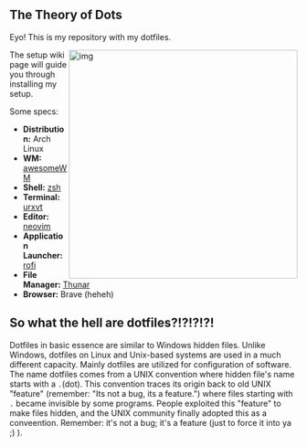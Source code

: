 ## The Theory of Dots
Eyo! This is my repository with my dotfiles.

<img src="https://raw.githubusercontent.com/Theory-of-Everything/imagehost/main/dotfiles/rice-sidebar.png" alt="img" align="right" width="400px">

The setup wiki page will guide you through installing my setup.

Some specs:

 - **Distribution:** Arch Linux
 - **WM:** [awesomeWM](https://github.com/awesomeWM/awesome/)
 - **Shell:** [zsh](https://wiki.archlinux.org/index.php/zsh)
 - **Terminal:** [urxvt](https://wiki.archlinux.org/index.php/rxvt-unicode)
 - **Editor:** [neovim](https://neovim.io)
 - **Application Launcher:** [rofi](https://github.com/davatorium/rofi/)
 - **File Manager:** [Thunar](https://wiki.archlinux.org/title/Thunar)
 - **Browser:** Brave (heheh)

## So what the hell are dotfiles?!?!?!?!
Dotfiles in basic essence are similar to Windows hidden files. Unlike Windows, dotfiles on Linux and Unix-based systems are used in a much different capacity. Mainly dotfiles are utilized for configuration of software. The name dotfiles comes from a UNIX convention where hidden file's name starts with a `.`(dot). This convention traces its origin back to old UNIX "feature" (remember: "Its not a bug, its a feature.") where files starting with `.` became invisible by some programs. People exploited this "feature" to make files hidden, and the UNIX community finally adopted this as a conveention. Remember: it's not a bug; it's a feature (just to force it into ya ;) ).


